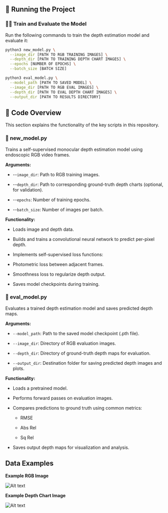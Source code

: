 ## 🚀 Running the Project

### 🏋️‍♂️ Train and Evaluate the Model

Run the following commands to train the depth estimation model and evaluate it:

```bash
python3 new_model.py \
  --image_dir [PATH TO RGB TRAINING IMAGES] \
  --depth_dir [PATH TO TRAINING DEPTH CHART IMAGES] \
  --epochs [NUMBER OF EPOCHS] \
  --batch_size [BATCH SIZE]

python3 eval_model.py \
  --model_path [PATH TO SAVED MODEL] \
  --image_dir [PATH TO RGB EVAL IMAGES] \
  --depth_dir [PATH TO EVAL DEPTH CHART IMAGES] \
  --output_dir [PATH TO RESULTS DIRECTORY]
```
## 🧠 Code Overview
This section explains the functionality of the key scripts in this repository.

### 📄 new_model.py
Trains a self-supervised monocular depth estimation model using endoscopic RGB video frames.

**Arguments:**

* --``image_dir``: Path to RGB training images.

* --``depth_dir``: Path to corresponding ground-truth depth charts (optional, for validation).

* --``epochs``: Number of training epochs.

* --``batch_size``: Number of images per batch.

**Functionality:**

* Loads image and depth data.

* Builds and trains a convolutional neural network to predict per-pixel depth.

* Implements self-supervised loss functions:

* Photometric loss between adjacent frames.

* Smoothness loss to regularize depth output.

* Saves model checkpoints during training.

### 📄 eval_model.py
Evaluates a trained depth estimation model and saves predicted depth maps.

**Arguments:**

* ``--model_path``: Path to the saved model checkpoint (.pth file).

* ``--image_dir``: Directory of RGB evaluation images.

* ``--depth_dir``: Directory of ground-truth depth maps for evaluation.

* ``--output_dir``: Destination folder for saving predicted depth images and plots.

**Functionality:**

* Loads a pretrained model.

* Performs forward passes on evaluation images.

* Compares predictions to ground truth using common metrics:

  * RMSE

  * Abs Rel

  * Sq Rel

* Saves output depth maps for visualization and analysis.

## Data Examples
**Example RGB Image**

![Alt text](data/rgb_image_example.png)

**Example Depth Chart Image**

![Alt text](data/depth_chart_example.png)


